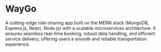 # WayGo
A cutting-edge ride-sharing app built on the MERN stack (MongoDB, Express.js, React, Node.js) with a scalable microservices architecture. It ensures seamless real-time booking, robust data handling, and efficient service delivery, offering users a smooth and reliable transportation experience.
